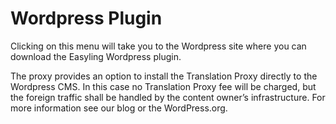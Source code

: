 # Wordpress Plugin

Clicking on this menu will take you to the Wordpress site where you can download the Easyling Wordpress plugin.

The proxy provides an option to install the Translation Proxy directly to the Wordpress CMS. In this case no Translation Proxy fee will be charged, but the foreign traffic shall be handled by the content owner’s infrastructure. For more information see our blog or the WordPress.org.
